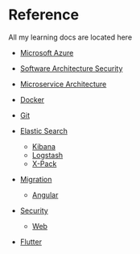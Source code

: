 # Reference
All my learning docs are located here

- [Microsoft Azure](Cloud/README.md)
- [Software Architecture Security](Architecture/Security/README.md)
- [Microservice Architecture](Architecture/Microservices/README.md)
- [Docker](Docker/README.md)
- [Git](Git/README.md)
- [Elastic Search](ElasticSearch/README.md)
    - [Kibana](ElasticSearch/Kibana/README.md)
    - [Logstash](ElasticSearch/Logstash/README.md)
    - [X-Pack](ElasticSearch/xpack/README.md)

- [Migration]()
    - [Angular](Migration/Angular/README.md)
- [Security](Security/README.md)
    - [Web](Security/Web/README.md)
- [Flutter](Flutter/README.md)